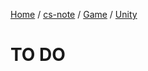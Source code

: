 [Home](https://mengxianbin.github.io) /
[cs-note](https://mengxianbin.github.io/cs-note/content) /
[Game](https://mengxianbin.github.io/cs-note/content/Game) /
[Unity](https://mengxianbin.github.io/cs-note/content/Game/Unity)

# TO DO

